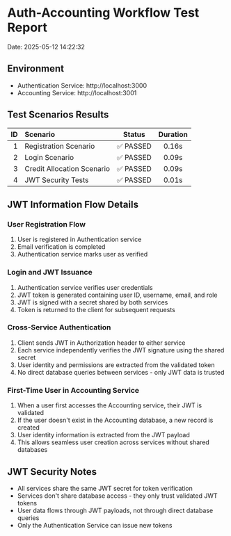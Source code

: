 # Auth-Accounting Workflow Test Report

Date: 2025-05-12 14:22:32

## Environment

- Authentication Service: http://localhost:3000
- Accounting Service: http://localhost:3001

## Test Scenarios Results

| ID | Scenario | Status | Duration |
|---:|:---------|:------:|:--------:|
| 1 | Registration Scenario | ✅ PASSED | 0.16s |
| 2 | Login Scenario | ✅ PASSED | 0.09s |
| 3 | Credit Allocation Scenario | ✅ PASSED | 0.09s |
| 4 | JWT Security Tests | ✅ PASSED | 0.01s |

## JWT Information Flow Details

### User Registration Flow

1. User is registered in Authentication service
2. Email verification is completed
3. Authentication service marks user as verified

### Login and JWT Issuance

1. Authentication service verifies user credentials
2. JWT token is generated containing user ID, username, email, and role
3. JWT is signed with a secret shared by both services
4. Token is returned to the client for subsequent requests

### Cross-Service Authentication

1. Client sends JWT in Authorization header to either service
2. Each service independently verifies the JWT signature using the shared secret
3. User identity and permissions are extracted from the validated token
4. No direct database queries between services - only JWT data is trusted

### First-Time User in Accounting Service

1. When a user first accesses the Accounting service, their JWT is validated
2. If the user doesn't exist in the Accounting database, a new record is created
3. User identity information is extracted from the JWT payload
4. This allows seamless user creation across services without shared databases

## JWT Security Notes

- All services share the same JWT secret for token verification
- Services don't share database access - they only trust validated JWT tokens
- User data flows through JWT payloads, not through direct database queries
- Only the Authentication Service can issue new tokens
